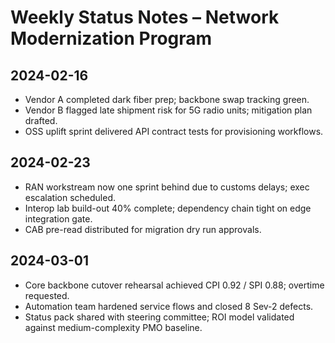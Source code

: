 # Weekly Status Notes – Network Modernization Program

## 2024-02-16
- Vendor A completed dark fiber prep; backbone swap tracking green.
- Vendor B flagged late shipment risk for 5G radio units; mitigation plan drafted.
- OSS uplift sprint delivered API contract tests for provisioning workflows.

## 2024-02-23
- RAN workstream now one sprint behind due to customs delays; exec escalation scheduled.
- Interop lab build-out 40% complete; dependency chain tight on edge integration gate.
- CAB pre-read distributed for migration dry run approvals.

## 2024-03-01
- Core backbone cutover rehearsal achieved CPI 0.92 / SPI 0.88; overtime requested.
- Automation team hardened service flows and closed 8 Sev-2 defects.
- Status pack shared with steering committee; ROI model validated against medium-complexity PMO baseline.
